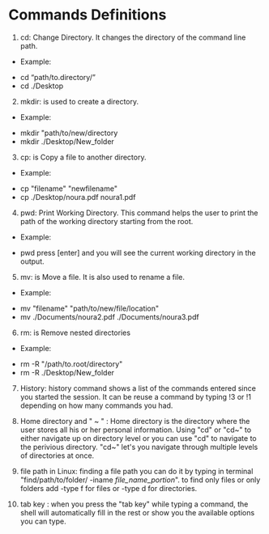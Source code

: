# Commands Definitions 
1. cd: Change Directory. It changes the directory of the command line path.
* Example:
- cd “path/to.directory/”
- cd ./Desktop

2. mkdir: is used to create a directory.
* Example:
- mkdir "path/to/new/directory
- mkdir ./Desktop/New_folder

3. cp: is Copy a file to another directory.
* Example:
- cp "filename" "newfilename"
- cp ./Desktop/noura.pdf noura1.pdf
4. pwd: Print Working Directory. This command helps the user to print the path of the working directory
starting from the root.
* Example:
- pwd press [enter]  and you will see the current working directory in the  output.

5. mv: is Move a file. It is also used to rename a file.
* Example:
- mv "filename" "path/to/new/file/location"
- mv ./Documents/noura2.pdf ./Documents/noura3.pdf

6. rm: is Remove nested directories
* Example:
- rm -R "/path/to.root/directory"
- rm -R ./Desktop/New_folder
7. History: history command shows a list of the commands entered since you started the session.
It can be reuse a command by typing !3 or !1 depending on how many commands you had.

8. Home directory and " ~ " : Home directory is the directory where the user stores all his or her personal information. Using "cd" or "cd~" to either navigate up on directory level or you can use "cd" to navigate to the perivious directory. "cd~" let's you navigate through multiple levels of directories at once.
9. file path in Linux: finding a file path you can do it by typing in terminal "find/path/to/folder/ -iname *file_name_portion*". to find only files or only folders add -type f for files or -type d for directories.

10. tab key : when you press the "tab key" while typing a command, the shell will automatically fill in the rest or show you the available options you can type.    
